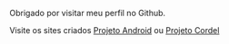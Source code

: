 Obrigado por visitar meu perfil no Github.

<p>Visite os sites criados <a href="https://devonfroy.github.io/Android" target="_blank">Projeto Android</a> ou <a     href="https://devonfroy.github.io/Cordel/" target="_blank">Projeto Cordel</a></p>
   
